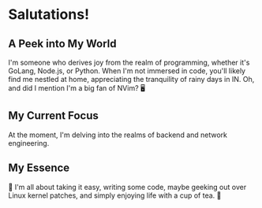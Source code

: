 # Salutations!

## A Peek into My World

I'm someone who derives joy from the realm of programming, whether it's GoLang, Node.js, or Python. When I'm not immersed in code, you'll likely find me nestled at home, appreciating the tranquility of rainy days in IN. Oh, and did I mention I'm a big fan of NVim? 🖥️

## My Current Focus

At the moment, I'm delving into the realms of backend and network engineering.

## My Essence

🐼 I'm all about taking it easy, writing some code, maybe geeking out over Linux kernel patches, and simply enjoying life with a cup of tea. 🍵
